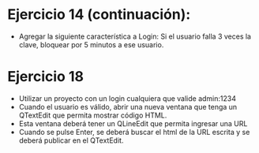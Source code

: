 Ejercicio 14 (continuación):
============================

- Agregar la siguiente característica a Login: Si el usuario falla 3 veces la clave, bloquear por 5 minutos a ese usuario.


Ejercicio 18
============

- Utilizar un proyecto con un login cualquiera que valide admin:1234
- Cuando el usuario es válido, abrir una nueva ventana que tenga un QTextEdit que permita mostrar código HTML.
- Esta ventana deberá tener un QLineEdit que permita ingresar una URL
- Cuando se pulse Enter, se deberá buscar el html de la URL escrita y se deberá publicar en el QTextEdit.